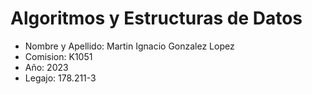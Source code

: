 # Algoritmos y Estructuras de Datos 

+ Nombre y Apellido: Martin Ignacio Gonzalez Lopez
+ Comision: K1051
+ Año: 2023
+ Legajo: 178.211-3
